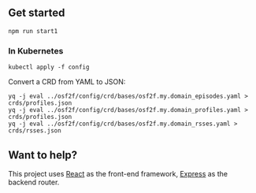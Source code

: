 
## Get started

```shell
npm run start1
```

### In Kubernetes

```shell
kubectl apply -f config
```

Convert a CRD from YAML to JSON:
```shell
yq -j eval ../osf2f/config/crd/bases/osf2f.my.domain_episodes.yaml > crds/profiles.json
yq -j eval ../osf2f/config/crd/bases/osf2f.my.domain_profiles.yaml > crds/profiles.json
yq -j eval ../osf2f/config/crd/bases/osf2f.my.domain_rsses.yaml > crds/rsses.json
```

## Want to help?

This project uses [React](https://reactjs.org/) as the front-end framework, [Express](https://expressjs.com/) as the backend router.
